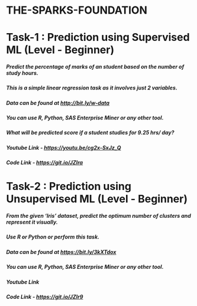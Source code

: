 # THE-SPARKS-FOUNDATION

# Task-1 : Prediction using Supervised ML (Level - Beginner)

##### Predict the percentage of marks of an student based on the number of study hours.
##### This is a simple linear regression task as it involves just 2 variables.
##### Data can be found at http://bit.ly/w-data
##### You can use R, Python, SAS Enterprise Miner or any other tool.
##### What will be predicted score if a student studies for 9.25 hrs/ day?
##### Youtube Link - https://youtu.be/cg2x-SxJz_Q
##### Code Link - https://git.io/JZIra


# Task-2 : Prediction using Unsupervised ML (Level - Beginner)

##### From the given ‘Iris’ dataset, predict the optimum number of clusters and represent it visually.
##### Use R or Python or perform this task.
##### Data can be found at https://bit.ly/3kXTdox
##### You can use R, Python, SAS Enterprise Miner or any other tool.
##### Youtube Link
##### Code Link - https://git.io/JZIr9

